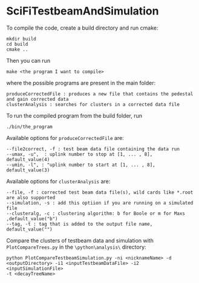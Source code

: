 # SciFiTestbeamAndSimulation
To compile the code, create a build directory and run cmake:
```
mkdir build
cd build
cmake ..
```

Then you can run
```
make <the program I want to compile>
```
where the possible programs are present in the main folder:
```
produceCorrectedFile : produces a new file that contains the pedestal and gain corrected data
clusterAnalysis : searches for clusters in a corrected data file
```
To run the compiled program from the build folder, run
```
./bin/the_program
```

Available options for `produceCorrectedFile` are:
```
--file2correct, -f : test beam data file containing the data run
--umax, -u",  : uplink number to stop at [1, ... , 8], default_value(4)
--umin, -l", : "uplink number to start at [1, ... , 8], default_value(3)
```

Available options for `clusterAnalysis` are:
```
--file, -f : corrected test beam data file(s), wild cards like *.root are also supported
--simulation, -s : add this optiion if you are running on a simulated file
--clusteralg, -c : clustering algorithm: b for Boole or m for Maxs ,default_value("b")
--tag, -t : tag that is added to the output file name, default_value("")
```

Compare the clusters of testbeam data and simulation with `PlotCompareTrees.py` in the `\python\analysis\` directory:
```
python PlotCompareTestbeamSimulation.py -ni <nicknameName> -d <outputDirectory> -i1 <inputTestbeamDataFile> -i2 <inputSimulationFile>
-t <decayTreeName>
```


